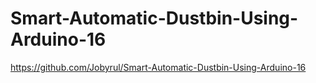 # Smart-Automatic-Dustbin-Using-Arduino-16
https://github.com/Jobyrul/Smart-Automatic-Dustbin-Using-Arduino-16
